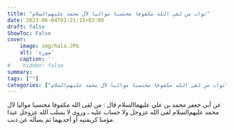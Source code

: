 ```yaml
---
title: "ثواب من لقي الله مكفوفا محتسبا مواليا لآل محمد عليهم‌السلام"
date: 2023-06-04T01:21:13+03:00
draft: false
ShowToc: False
cover:
    image: img/hala.JPG
    alt: 'صورة'
    caption: ''
#    hidden: false
summary: 
tags: [""]
categories: ["ثواب من لقي الله مكفوفا محتسبا مواليا لآل محمد عليهم‌السلام"]
---
```

عن أبي جعفر محمد بن علي عليهما‌السلام قال : من لقى
الله مكفوفا محتسبا مواليا لآل محمد عليهم‌السلام لقى الله عزوجل ولا
حساب عليه ، وروى لا يسلب الله عزوجل عبدا مؤمنا كريمتيه أو أحديهما
ثم يسأله عن ذنب.


